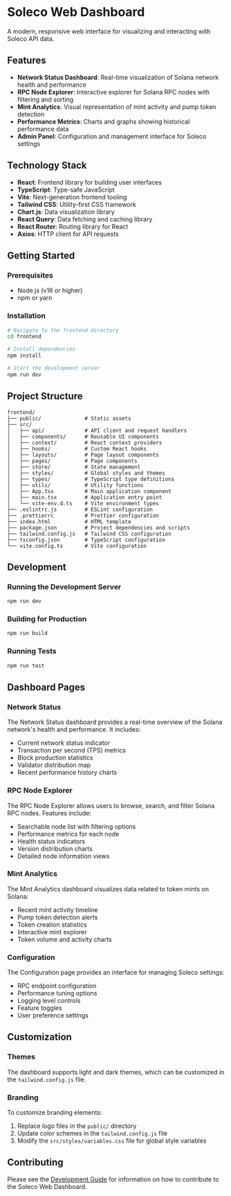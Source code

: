 # Soleco Web Dashboard

A modern, responsive web interface for visualizing and interacting with Soleco API data.

## Features

- **Network Status Dashboard**: Real-time visualization of Solana network health and performance
- **RPC Node Explorer**: Interactive explorer for Solana RPC nodes with filtering and sorting
- **Mint Analytics**: Visual representation of mint activity and pump token detection
- **Performance Metrics**: Charts and graphs showing historical performance data
- **Admin Panel**: Configuration and management interface for Soleco settings

## Technology Stack

- **React**: Frontend library for building user interfaces
- **TypeScript**: Type-safe JavaScript
- **Vite**: Next-generation frontend tooling
- **Tailwind CSS**: Utility-first CSS framework
- **Chart.js**: Data visualization library
- **React Query**: Data fetching and caching library
- **React Router**: Routing library for React
- **Axios**: HTTP client for API requests

## Getting Started

### Prerequisites

- Node.js (v16 or higher)
- npm or yarn

### Installation

```bash
# Navigate to the frontend directory
cd frontend

# Install dependencies
npm install

# Start the development server
npm run dev
```

## Project Structure

```
frontend/
├── public/              # Static assets
├── src/
│   ├── api/             # API client and request handlers
│   ├── components/      # Reusable UI components
│   ├── context/         # React context providers
│   ├── hooks/           # Custom React hooks
│   ├── layouts/         # Page layout components
│   ├── pages/           # Page components
│   ├── store/           # State management
│   ├── styles/          # Global styles and themes
│   ├── types/           # TypeScript type definitions
│   ├── utils/           # Utility functions
│   ├── App.tsx          # Main application component
│   ├── main.tsx         # Application entry point
│   └── vite-env.d.ts    # Vite environment types
├── .eslintrc.js         # ESLint configuration
├── .prettierrc          # Prettier configuration
├── index.html           # HTML template
├── package.json         # Project dependencies and scripts
├── tailwind.config.js   # Tailwind CSS configuration
├── tsconfig.json        # TypeScript configuration
└── vite.config.ts       # Vite configuration
```

## Development

### Running the Development Server

```bash
npm run dev
```

### Building for Production

```bash
npm run build
```

### Running Tests

```bash
npm run test
```

## Dashboard Pages

### Network Status

The Network Status dashboard provides a real-time overview of the Solana network's health and performance. It includes:

- Current network status indicator
- Transaction per second (TPS) metrics
- Block production statistics
- Validator distribution map
- Recent performance history charts

### RPC Node Explorer

The RPC Node Explorer allows users to browse, search, and filter Solana RPC nodes. Features include:

- Searchable node list with filtering options
- Performance metrics for each node
- Health status indicators
- Version distribution charts
- Detailed node information views

### Mint Analytics

The Mint Analytics dashboard visualizes data related to token mints on Solana:

- Recent mint activity timeline
- Pump token detection alerts
- Token creation statistics
- Interactive mint explorer
- Token volume and activity charts

### Configuration

The Configuration page provides an interface for managing Soleco settings:

- RPC endpoint configuration
- Performance tuning options
- Logging level controls
- Feature toggles
- User preference settings

## Customization

### Themes

The dashboard supports light and dark themes, which can be customized in the `tailwind.config.js` file.

### Branding

To customize branding elements:

1. Replace logo files in the `public/` directory
2. Update color schemes in the `tailwind.config.js` file
3. Modify the `src/styles/variables.css` file for global style variables

## Contributing

Please see the [Development Guide](../docs/development_guide.md) for information on how to contribute to the Soleco Web Dashboard.
